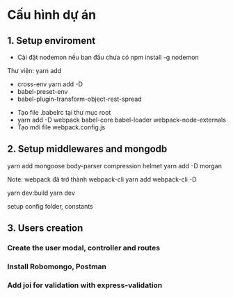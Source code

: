 # Cấu hình dự án
## 1. Setup enviroment
* Cài đặt nodemon nếu ban đầu chưa có npm install -g nodemon

Thư viện:
yarn add
- cross-env
yarn add -D
- babel-preset-env
- babel-plugin-transform-object-rest-spread

* Tạo file .babelrc tại thư mục root
* yarn add -D webpack babel-core babel-loader webpack-node-externals
* Tạo mới file webpack.config.js

## 2. Setup middlewares and mongodb

yarn add mongoose body-parser compression helmet
yarn add -D morgan

Note: webpack đã trở thành webpack-cli
yarn add webpack-cli -D

yarn dev:build
yarn dev

setup config folder, constants

## 3. Users creation
### Create the user modal, controller and routes

### Install Robomongo, Postman

### Add joi for validation with express-validation